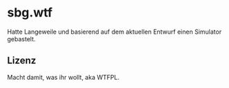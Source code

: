 # sbg.wtf

Hatte Langeweile und basierend auf dem aktuellen Entwurf einen Simulator gebastelt.

## Lizenz

Macht damit, was ihr wollt, aka WTFPL.

